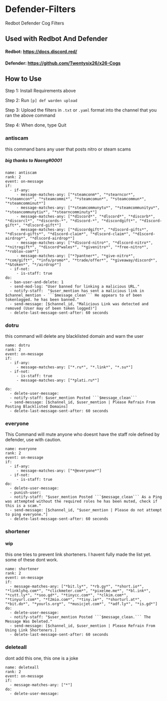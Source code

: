 # Defender-Filters
Redbot Defender Cog Filters


## Used with Redbot And Defender

#### Redbot: https://docs.discord.red/

#### Defender: https://github.com/Twentysix26/x26-Cogs

## How to Use

Step 1: Install Requirements above

Step 2: Run `[p] def warden upload`

Step 3: Upload the filters in `.txt` or `.yaml` format into the channel that you ran the above command

Step 4: When done, type Quit



### antiscam

this command bans any user that posts nitro or steam scams
##### big thanks to Naeng#0001

```
name: antiscam
rank: 2
event: on-message
if:
  - if-any:
     - message-matches-any: ["*steamconm*", "*stearncor*", "*steamncon*", "*steamcommi*", "*steamcomun*", "*steamcommun*", "*steamcomminut*"]
     - message-matches-any: ["*steamcommunytu*", "*steamcommunityu*", "*steancommunytiu*", "*stearncomminuty*"]
     - message-matches-any: ["*d1scord*", "*dlscord*", "*discorb*", "*discorcl*", "*discords-*", "*d1scord-*", "*discordgift*", "*d1scord-gift*", "*dlscord-gift*"]
     - message-matches-any: ["*discordgift*", "*d1scord-gifts*", "*dlscord-gifts*", "*d1scord-claim*", "*dlscord-claim*", "*d1scord-airdrop*", "*dlscord-airdrop*"]
     - message-matches-any: ["*d1scord-nitro*", "*dlscord-nitro*", "*nitrogift*", "*discord*wales*", "*givenitro*", "*free-nitro*", "*roblox-com*"]
     - message-matches-any: ["*?pantner*", "*give-nitro*", "*com/gift*", "*info/promo*", "*trade/offer*", "*giveaway/discord*", "*&token*", "*/airdrop*"]
  - if-not:
     - is-staff: true
do:
  - ban-user-and-delete: 1
  - send-mod-log: "User banned for linking a malicious URL."
  - notify-staff:  "$user_mention has sent a malicious link in $channel_mention - ```$message_clean``` He appears to of been tokenlogged. he has been banned."
  - send-message: [$channel_id, "Malicious Link was detected and removed (User may of been token logged)"]
  - delete-last-message-sent-after: 60 seconds
```

### dotru

this command will delete any blacklisted domain and warn the user

```
name: dotru
rank: 2
event: on-message
if:
  - if-any:
     - message-matches-any: ["*.ru*", "*.link*", "*.su*"]
  - if-not:
     - is-staff: true
     - message-matches-any: ["*plati.ru*"]

do:
  - delete-user-message:
  - notify-staff: $user_mention Posted ```$message_clean```
  - send-message: [$channel_id, $user_mention | Please Refrain From Posting Blacklisted Domains]
  - delete-last-message-sent-after: 60 seconds
```

### everyone

This Command will mute anyone who doesnt have the staff role defined by defender, use with caution.

```
name: everyone
rank: 2
event: on-message
if:
  - if-any:
     - message-matches-any: ["*@everyone*"]
  - if-not:
     - is-staff: true
do:
  - delete-user-message:
  - punish-user:
  - notify-staff: "$user_mention Posted ```$message_clean``` As a Ping was attempted without the required roles he has been muted, check if this is a scam."
  - send-message: [$channel_id, "$user_mention | Please do not attempt to ping everyone."]
  - delete-last-message-sent-after: 60 seconds

```

### shortener

#### wip
this one tries to prevent link shorteners. I havent fully made the list yet. some of these dont work.

```
name: shortener
rank: 2
event: on-message
if:
  - message-matches-any: ["*bit.ly*", "*rb.gy*", "*short.io*", "*linklyhq.com*", "*clickmeter.com*", "*pixelme.me*", "*bl.ink*", "*cutt.ly*", "*soo.gd*", "*tinycc.com*", "*clkim.com*", "*tinyurl.com*", "*t2mio.com*", "*tiny.ie*", "*shorturl.at*", "*bit.do*", "*yourls.org*", "*musicjet.com*", "*adf.ly*", "*is.gd*"]
do:
  - delete-user-message:
  - notify-staff: "$user_mention Posted ```$message_clean.``` The Message Was Deleted."
  - send-message: [$channel_id, $user_mention | Please Refrain From Using Link Shorteners.]
  - delete-last-message-sent-after: 60 seconds
```

### deleteall

dont add this one, this one is a joke

```
name: deleteall
rank: 2
event: on-message
if:
  - message-matches-any: ["*"]
do:
  - delete-user-message:
```

### 
```

```
